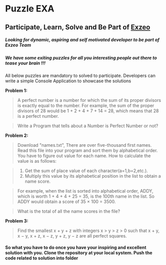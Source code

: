 # Puzzle EXA

## Participate, Learn, Solve and Be Part of [Exzeo](http://exzeo.com)

##### Looking for dynamic, aspiring and self motivated developer to be part of Exzeo Team

##### We have some exiting puzzles for all you interesting people out there to tease your brain !!!

All below puzzles are mandatory to solved to participate. Developers can write a simple Console Application
to showcase the solutions


**Problem 1:**

> A perfect number is a number for which the sum of its proper divisors is exactly equal to the number. For example, the sum of the proper divisors of 28 would be 1 + 2 + 4 + 7 + 14 = 28, which means that 28 is a perfect number.

> Write a Program that tells about a Number is Perfect Number or not?


**Problem 2:**

> Download "names.txt", There are over five-thousand first names. Read this file into your program and sort them by alphabetical order. You have to figure out value for each name. How to calculate the value is as follows:

> 1. Get the sum of place value of each character(a=1,b=2,etc.).
> 2. Multiply this value by its alphabetical position in the list to obtain a name score.

> For example, when the list is sorted into alphabetical order, ADDY, which is worth 1 + 4 + 4 + 25 = 35, is the 100th name in the list. So ADDY would obtain a score of 35 × 100 = 3500.

> What is the total of all the name scores in the file?

**Problem 3:**

> Find the smallest x + y + z with integers x > y > z > 0 such that x + y, x − y, x + z, x − z, y + z, y − z are all perfect squares.


#### So what you have to do once you have your inspiring and excellent solution with you. Clone the repository at your local system. Push the code related to solution into folder


